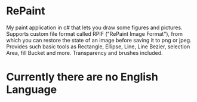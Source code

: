 # RePaint
My paint application in c# that lets you draw some figures and pictures. Supports custom file format called RPIF ("RePaint Image Format"), from which you can restore the state of an image before saving it to png or jpeg.
Provides such basic tools as Rectangle, Ellipse, Line, Line Bezier, selection Area, fill Bucket and more.
Transparency and brushes included.

# Currently there are no English Language
